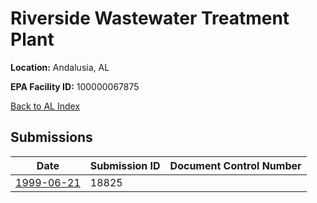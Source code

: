 # Riverside Wastewater Treatment Plant

**Location:** Andalusia, AL

**EPA Facility ID:** 100000067875

[Back to AL Index](../../index.md)

## Submissions

| Date | Submission ID | Document Control Number |
|------|--------------|-------------------------|
| [1999-06-21](submissions/18825.md) | 18825 |  |
